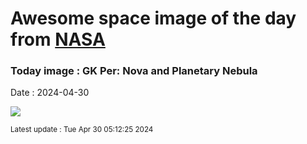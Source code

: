 
# Awesome space image of the day from [NASA](https://api.nasa.gov/)

### Today image : GK Per: Nova and Planetary Nebula
Date : 2024-04-30

![](https://apod.nasa.gov/apod/image/2404/GKPerWide_DSC_960.jpg)

<small>Latest update : Tue Apr 30 05:12:25 2024</small>
        